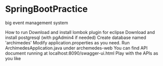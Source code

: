 # SpringBootPractice
big event management system

How to run
Download and install lombok plugin for eclipse
Download and install postgresql (with pgAdmin4 if needed)
Create database named 'archimedes'
Modify application.properties as you need.
Run ArchimedesApplication.java under archemedes-web
You can find API document running at localhost:8090/swagger-ui.html
Play with the APIs as you like
